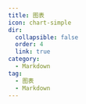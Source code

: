 ```yaml
---
title: 图表
icon: chart-simple
dir:
  collapsible: false
  order: 4
  link: true
category:
  - Markdown
tag:
  - 图表
  - Markdown
---
```


<!-- @include: @md-enhance/zh/guide/chart/README.md -->

